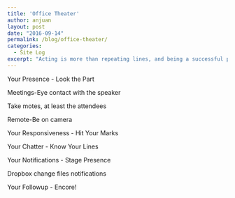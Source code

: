 ```yaml
---
title: 'Office Theater'
author: anjuan
layout: post
date: "2016-09-14"
permalink: /blog/office-theater/
categories:
  - Site Log
excerpt: "Acting is more than repeating lines, and being a successful professional is more than just filling your job description. Understanding office theater can help you keep your role and also stay out of the spotlight when your organization is considering workforce reductions."
---
```



Your Presence - Look the Part

Meetings-Eye contact with the speaker

Take motes, at least the attendees

Remote-Be on camera

Your Responsiveness - Hit Your Marks

Your Chatter - Know Your Lines

Your Notifications - Stage Presence

Dropbox change files notifications

Your Followup - Encore!

